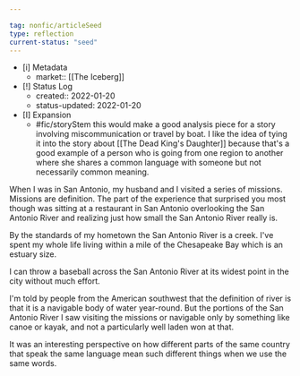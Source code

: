 ```yaml
---

tag: nonfic/articleSeed
type: reflection
current-status: "seed"
---
```


- [i] Metadata
	-  market:: [[The Iceberg]]
- [!] Status Log
	-   created:: 2022-01-20
	-  status-updated: 2022-01-20
- [I] Expansion
	- #fic/storyStem  this would make a good analysis piece for a story involving miscommunication or travel by boat.  I like the idea of tying it into the story about [[The Dead King's Daughter]] because that's a good example of a person who is going from one region to another where she shares a common language with someone but not necessarily common meaning. 

When I was in San Antonio, my husband and I visited a series of missions. Missions are definition. The part of the experience that surprised you most though was sitting at a restaurant in San Antonio overlooking the San Antonio River and realizing just how small the San Antonio River really is. 

By the standards of my hometown the San Antonio River is a creek. I've spent my whole life living within a mile of the Chesapeake Bay which is an estuary size. 

I can throw a baseball across the San Antonio River at its widest point  in the city without much effort.

I'm told by people from the American southwest that the definition of river is that it is a navigable body of water year-round. But the portions of the San Antonio River I saw visiting the missions or navigable only by something like canoe or kayak, and not a particularly well laden won at that. 

It was an interesting perspective on how different parts of the same country that speak the same language mean such different things when we use the same words. 


